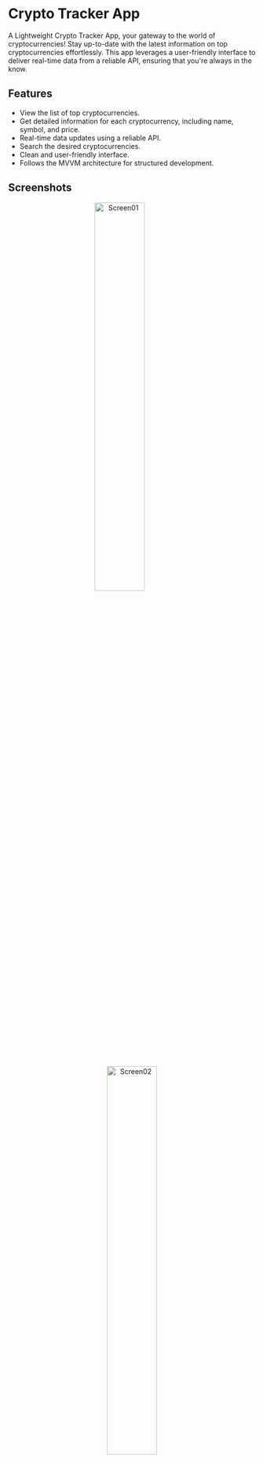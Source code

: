 
# Crypto Tracker App

A Lightweight Crypto Tracker App, your gateway to the world of cryptocurrencies! Stay up-to-date with the latest information on top cryptocurrencies effortlessly. This app leverages a user-friendly interface to deliver real-time data from a reliable API, ensuring that you're always in the know.


## Features

- View the list of top cryptocurrencies.
- Get detailed information for each cryptocurrency, including name, symbol, and price.
- Real-time data updates using a reliable API.
- Search the desired cryptocurrencies.
- Clean and user-friendly interface.
- Follows the MVVM architecture for structured development.


## Screenshots

<p align="center">
  <img src="https://github.com/amishsxt/Crypto-Tracker-App/assets/93335461/6bccfd3f-5c1e-4f6d-9332-12781f3687d9" alt="Screen01" width="45%" style="margin-right: 10%;">
  <img src="https://github.com/amishsxt/Crypto-Tracker-App/assets/93335461/c8363138-1da2-4e26-a46b-b066fd171d51" alt="Screen02" width="45%">
</p>



